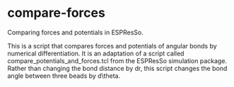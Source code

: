 compare-forces
==============

Comparing forces and potentials in ESPResSo.

This is a script that compares forces and potentials of angular bonds by numerical differentiation. It is an adaptation of a script called compare_potentials_and_forces.tcl from the ESPResSo simulation package. Rather than changing the bond distance by dr, this script changes the bond angle between three beads by d\theta.
